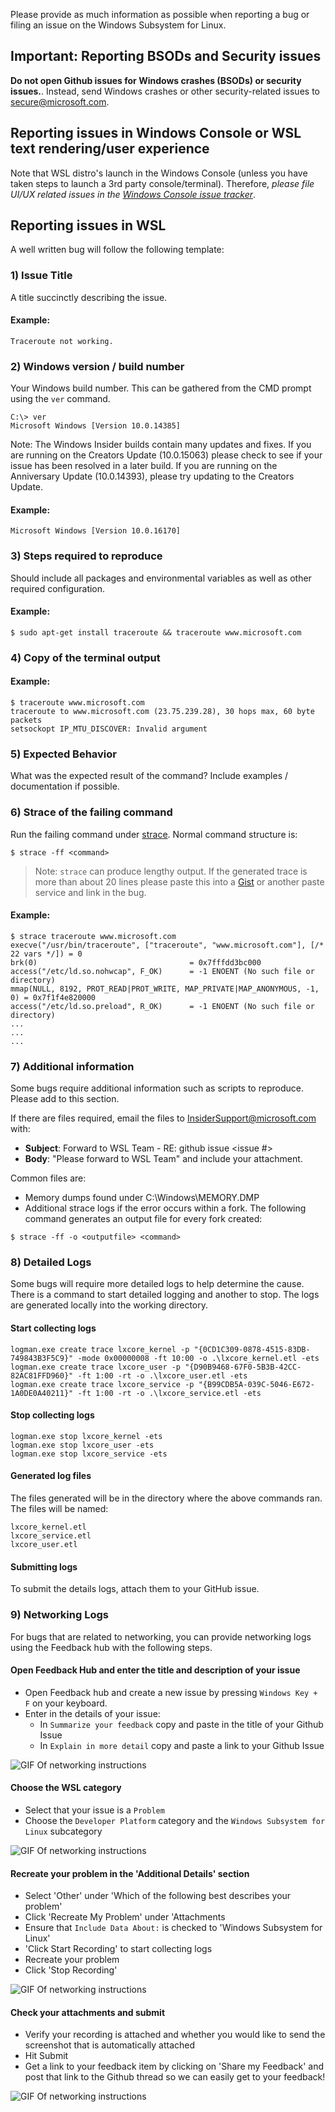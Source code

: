 Please provide as much information as possible when reporting a bug or filing an issue on the Windows Subsystem for Linux.

## Important: Reporting BSODs and Security issues
**Do not open Github issues for Windows crashes (BSODs) or security issues.**. Instead, send Windows crashes or other security-related issues to secure@microsoft.com.

## Reporting issues in Windows Console or WSL text rendering/user experience
Note that WSL distro's launch in the Windows Console (unless you have taken steps to launch a 3rd party console/terminal). Therefore, *please file UI/UX related issues in the [Windows Console issue tracker](https://github.com/microsoft/console)*.

## Reporting issues in WSL
A well written bug will follow the following template:

### 1) Issue Title
A title succinctly describing the issue.

#### Example:
`Traceroute not working.`

### 2) Windows version / build number
Your Windows build number.  This can be gathered from the CMD prompt using the `ver` command.

```
C:\> ver
Microsoft Windows [Version 10.0.14385]
```

Note: The Windows Insider builds contain many updates and fixes. If you are running on the Creators Update (10.0.15063) please check to see if your issue has been resolved in a later build.  If you are running on the Anniversary Update (10.0.14393), please try updating to the Creators Update.

#### Example:

`Microsoft Windows [Version 10.0.16170]`

### 3) Steps required to reproduce

Should include all packages and environmental variables as well as other required configuration.

#### Example:

`$ sudo apt-get install traceroute && traceroute www.microsoft.com`

### 4) Copy of the terminal output

#### Example:

```
$ traceroute www.microsoft.com
traceroute to www.microsoft.com (23.75.239.28), 30 hops max, 60 byte packets
setsockopt IP_MTU_DISCOVER: Invalid argument
```

### 5) Expected Behavior

What was the expected result of the command?  Include examples / documentation if possible.

### 6) Strace of the failing command

Run the failing command under [strace](http://manpages.ubuntu.com/manpages/wily/man1/strace.1.html).  Normal command structure is:

```
$ strace -ff <command>
```

> Note: `strace` can produce lengthy output. If the generated trace is more than about 20 lines please paste this into a [Gist](https://gist.github.com/) or another paste service and link in the bug.

#### Example:

```
$ strace traceroute www.microsoft.com
execve("/usr/bin/traceroute", ["traceroute", "www.microsoft.com"], [/* 22 vars */]) = 0
brk(0)                                  = 0x7fffdd3bc000
access("/etc/ld.so.nohwcap", F_OK)      = -1 ENOENT (No such file or directory)
mmap(NULL, 8192, PROT_READ|PROT_WRITE, MAP_PRIVATE|MAP_ANONYMOUS, -1, 0) = 0x7f1f4e820000
access("/etc/ld.so.preload", R_OK)      = -1 ENOENT (No such file or directory)
...
...
...
```

### 7) Additional information

Some bugs require additional information such as scripts to reproduce.  Please add to this section.

If there are files required, email the files to InsiderSupport@microsoft.com with:

* **Subject**:  Forward to WSL Team - RE: github issue <issue #>
* **Body**:  "Please forward to WSL Team" and include your attachment.

Common files are:

* Memory dumps found under C:\Windows\MEMORY.DMP
* Additional strace logs if the error occurs within a fork. The following
  command generates an output file for every fork created:

```
$ strace -ff -o <outputfile> <command>
```

### 8) Detailed Logs
Some bugs will require more detailed logs to help determine the cause.  There is a command to start detailed logging and another to stop.  The logs are generated locally into the working directory.

#### Start collecting logs

```
logman.exe create trace lxcore_kernel -p "{0CD1C309-0878-4515-83DB-749843B3F5C9}" -mode 0x00000008 -ft 10:00 -o .\lxcore_kernel.etl -ets
logman.exe create trace lxcore_user -p "{D90B9468-67F0-5B3B-42CC-82AC81FFD960}" -ft 1:00 -rt -o .\lxcore_user.etl -ets
logman.exe create trace lxcore_service -p "{B99CDB5A-039C-5046-E672-1A0DE0A40211}" -ft 1:00 -rt -o .\lxcore_service.etl -ets
```

#### Stop collecting logs

```
logman.exe stop lxcore_kernel -ets
logman.exe stop lxcore_user -ets
logman.exe stop lxcore_service -ets
```

#### Generated log files

The files generated will be in the directory where the above commands ran.  The files will be named:

```
lxcore_kernel.etl
lxcore_service.etl
lxcore_user.etl
```

#### Submitting logs

To submit the details logs, attach them to your GitHub issue.

### 9) Networking Logs
For bugs that are related to networking, you can provide networking logs using the Feedback hub with the following steps.

#### Open Feedback Hub and enter the title and description of your issue

- Open Feedback hub and create a new issue by pressing `Windows Key + F` on your keyboard. 
- Enter in the details of your issue:
   - In `Summarize your feedback` copy and paste in the title of your Github Issue
   - In `Explain in more detail` copy and paste a link to your Github Issue

![GIF Of networking instructions](img/networkinglog1.gif)

#### Choose the WSL category 

- Select that your issue is a `Problem`
- Choose the `Developer Platform` category and the `Windows Subsystem for Linux` subcategory

![GIF Of networking instructions](img/networkinglog2.gif)

#### Recreate your problem in the 'Additional Details' section

- Select 'Other' under 'Which of the following best describes your problem'
- Click 'Recreate My Problem' under 'Attachments
- Ensure that `Include Data About:` is checked to 'Windows Subsystem for Linux' 
- 'Click Start Recording' to start collecting logs
- Recreate your problem
- Click 'Stop Recording'

![GIF Of networking instructions](img/networkinglog3.gif)

#### Check your attachments and submit

- Verify your recording is attached and whether you would like to send the screenshot that is automatically attached
- Hit Submit
- Get a link to your feedback item by clicking on 'Share my Feedback' and post that link to the Github thread so we can easily get to your feedback!

![GIF Of networking instructions](img/networkinglog4.gif)
